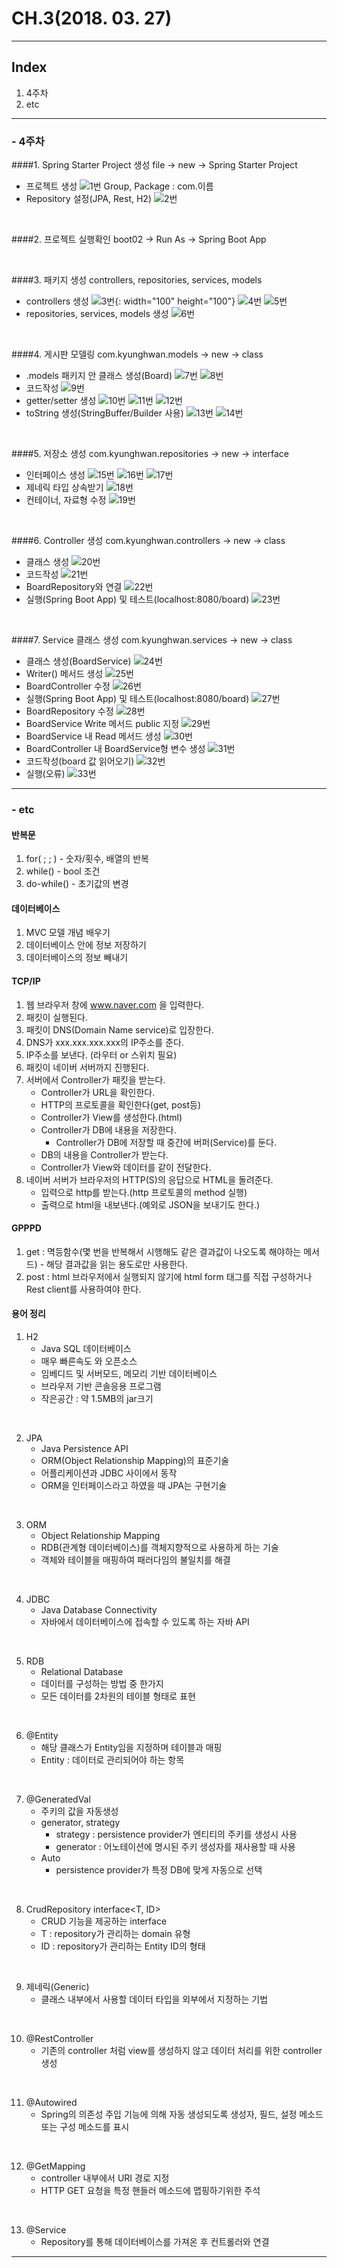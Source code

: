 # CH.3(2018. 03. 27)
----

## Index
1. 4주차
2. etc
----

### - 4주차
####1. Spring Starter Project 생성
    file -> new -> Spring Starter Project
- 프로젝트 생성
![1번](./1.png)
Group, Package : com.이름
- Repository 설정(JPA, Rest, H2)
![2번](./2.png)

<br>

####2. 프로젝트 실행확인
    boot02 -> Run As -> Spring Boot App

<br>

####3. 패키지 생성
    controllers, repositories, services, models

- controllers 생성
![3번](./3.png){: width="100" height="100"}
![4번](./4.png)
![5번](./5.png)
- repositories, services, models 생성
![6번](./6.png)

<br>

####4. 게시판 모델링
    com.kyunghwan.models -> new -> class

- .models 패키지 안 클래스 생성(Board)
![7번](./7.png)
![8번](./8.png)
- 코드작성
![9번](./9-1.png)
- getter/setter 생성
![10번](./10.png)
![11번](./11.png)
![12번](./12.png)
- toString 생성(StringBuffer/Builder 사용)
![13번](./13.png)
![14번](./14.png)

<br>

####5. 저장소 생성
    com.kyunghwan.repositories -> new -> interface

- 인터페이스 생성
![15번](./15.png)
![16번](./16.png)
![17번](./17.png)
- 제네릭 타입 상속받기
![18번](./18.png)
- 컨테이너, 자료형 수정
![19번](./19.png)

<br>

####6. Controller 생성
    com.kyunghwan.controllers -> new -> class

- 클래스 생성
![20번](./20.png)
- 코드작성
![21번](./21.png)
- BoardRepository와 연결
![22번](./22.png)
- 실행(Spring Boot App) 및 테스트(localhost:8080/board)
![23번](./23.png)

<br>

####7. Service 클래스 생성
    com.kyunghwan.services -> new -> class

- 클래스 생성(BoardService)
![24번](./24-2.png)
- Writer() 메서드 생성
![25번](./25.png)
- BoardController 수정
![26번](./26.png)
- 실행(Spring Boot App) 및 테스트(localhost:8080/board)
![27번](./27.png)
- BoardRepository 수정
![28번](./28.png)
- BoardService Write 메서드 public 지정
![29번](./29.png)
- BoardService 내 Read 메서드 생성
![30번](./30.png)
- BoardController 내 BoardService형 변수 생성
![31번](./31.png)
- 코드작성(board 값 읽어오기)
![32번](./32.png)
- 실행(오류)
![33번](./33.png)
----

### - etc

#### 반복문
1. for( ; ; ) - 숫자/횟수, 배열의 반복
2. while() - bool 조건
3. do-while() - 초기값의 변경

#### 데이터베이스
1. MVC 모델 개념 배우기
2. 데이터베이스 안에 정보 저장하기
3. 데이터베이스의 정보 빼내기

#### TCP/IP
1. 웹 브라우저 창에 www.naver.com 을 입력한다.
2. 패킷이 실행된다.
3. 패킷이 DNS(Domain Name service)로 입장한다.
4. DNS가 xxx.xxx.xxx.xxx의 IP주소를 준다.
5. IP주소를 보낸다. (라우터 or 스위치 필요)
6. 패킷이 네이버 서버까지 진행된다.
7. 서버에서 Controller가 패킷을 받는다.
    - Controller가 URL을 확인한다.
    - HTTP의 프로토콜을 확인한다(get, post등)
    - Controller가 View를 생성한다.(html)
    - Controller가 DB에 내용을 저장한다.
      - Controller가 DB에 저장할 때 중간에 버퍼(Service)를 둔다.
    - DB의 내용을 Controller가 받는다.
    - Controller가 View와 데이터를 같이 전달한다.
8. 네이버 서버가 브라우저의 HTTP(S)의 응답으로 HTML을 돌려준다.
    - 입력으로 http를 받는다.(http 프로토콜의 method 실행)
    - 출력으로 html을 내보낸다.(예외로 JSON을 보내기도 한다.)

#### GPPPD
1. get : 멱등함수(몇 번을 반복해서 시행해도 같은 결과값이 나오도록 해야하는 메서드) - 해당 결과값을 읽는 용도로만 사용한다.
2. post : html 브라우저에서 실행되지 않기에 html form 태그를 직접 구성하거나 Rest client를 사용하여야 한다.

#### 용어 정리
1. H2
    - Java SQL 데이터베이스
    - 매우 빠른속도 와 오픈소스
    - 임베디드 및 서버모드, 메모리 기반 데이터베이스
    - 브라우저 기반 콘솔응용 프로그램
    - 작은공간 : 약 1.5MB의 jar크기
<br>

2. JPA
    - Java Persistence API
    - ORM(Object Relationship Mapping)의 표준기술
    - 어플리케이션과 JDBC 사이에서 동작
    - ORM을 인터페이스라고 하였을 때 JPA는 구현기술
<br>

3. ORM
     - Object Relationship Mapping
     - RDB(관계형 데이터베이스)를 객체지향적으로 사용하게 하는 기술
     - 객체와 테이블을 매핑하여 패러다임의 불일치를 해결
<br>

4. JDBC
    - Java Database Connectivity
    - 자바에서 데이터베이스에 접속할 수 있도록 하는 자바 API
<br>

5. RDB
    - Relational Database
    - 데이터를 구성하는 방법 중 한가지
    - 모든 데이터를 2차원의 테이블 형태로 표현
<br>

6. @Entity
    - 해당 클래스가 Entity임을 지정하며 테이블과 매핑
    - Entity : 데이터로 관리되어야 하는 항목
<br>

7. @GeneratedVal
    - 주키의 값을 자동생성
    - generator, strategy
      - strategy : persistence provider가 엔티티의 주키를 생성시 사용
      - generator : 어노테이션에 명시된 주키 생성자를 재사용할 때 사용
    - Auto
      - persistence provider가 특정 DB에 맞게 자동으로 선택
<br>

8. CrudRepository interface<T, ID>
    - CRUD 기능을 제공하는 interface
    - T : repository가 관리하는 domain 유형
    - ID : repository가 관리하는 Entity ID의 형태
<br>

9. 제네릭(Generic)
    - 클래스 내부에서 사용할 데이터 타입을 외부에서 지정하는 기법
<br>

10. @RestController
    - 기존의 controller 처럼 view를 생성하지 않고 데이터 처리를 위한 controller 생성
<br>

11. @Autowired
    - Spring의 의존성 주입 기능에 의해 자동 생성되도록 생성자, 필드, 설정 메소드 또는 구성 메소드를 표시
<br>

12. @GetMapping
    - controller 내부에서 URI 경로 지정
    - HTTP GET 요청을 특정 핸들러 메소드에 맵핑하기위한 주석
<br>

13. @Service
    - Repository를 통해 데이터베이스를 가져온 후 컨트롤러와 연결
----
